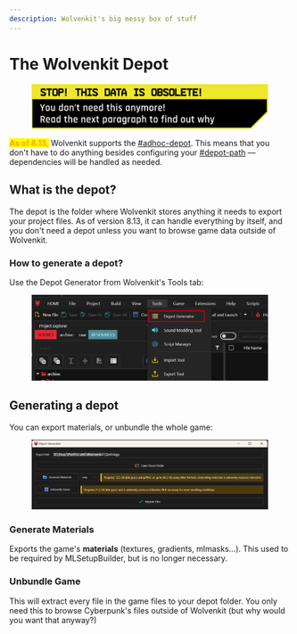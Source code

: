 ```yaml
---
description: Wolvenkit's big messy box of stuff
---
```


# The Wolvenkit Depot

<figure><img src="../../.gitbook/assets/warning_obsolete_data.png" alt=""><figcaption></figcaption></figure>

<mark style="color:orange;">**As of 8.13,**</mark> Wolvenkit supports the [#adhoc-depot](create-depot.md#adhoc-depot "mention"). This means that you don't have to do anything besides configuring your [#depot-path](../settings.md#depot-path "mention") — dependencies will be handled as needed.&#x20;

## What is the depot?

The depot is the folder where Wolvenkit stores anything it needs to export your project files. As of version 8.13, it can handle everything by itself, and you don't need a depot unless you want to browse game data outside of Wolvenkit.&#x20;

### How to generate a depot?

Use the Depot Generator from Wolvenkit's Tools tab:

<figure><img src="../../.gitbook/assets/tools_depot_generator.png" alt=""><figcaption></figcaption></figure>

## Generating a depot

You can export materials, or unbundle the whole game:

<figure><img src="../../.gitbook/assets/depot_generator.png" alt=""><figcaption></figcaption></figure>

### Generate Materials

Exports the game's **materials** (textures, gradients, mlmasks...). This used to be required by MLSetupBuilder, but is no longer necessary.

### Unbundle Game

This will extract every file in the game files to your depot folder. You only need this to browse Cyberpunk's files outside of Wolvenkit (but why would you want that anyway?)
